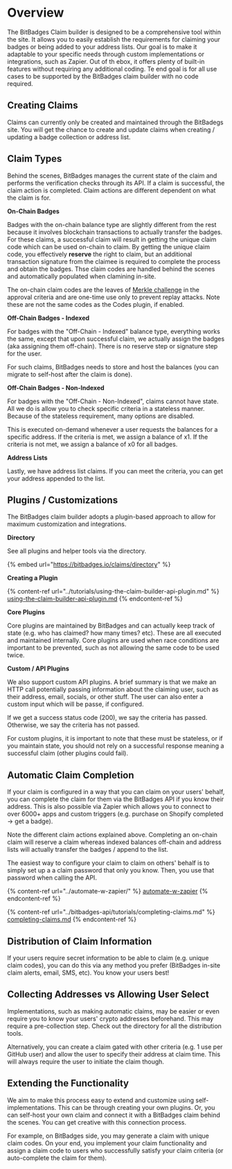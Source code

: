# Overview

The BitBadges Claim builder is designed to be a comprehensive tool within the site. It allows you to easily establish the requirements for claiming your badges or being added to your address lists. Our goal is to make it adaptable to your specific needs through custom implementations or integrations, such as Zapier. Out of th ebox, it offers plenty of built-in features without requiring any additional coding. Te end goal is for all use cases to be supported by the BitBadges claim builder with no code required.

## Creating Claims

Claims can currently only be created and maintained through the BitBadegs site. You will get the chance to create and update claims when creating / updating a badge collection or address list.

## Claim Types

Behind the scenes, BitBadges manages the current state of the claim and performs the verification checks through its API. If a claim is successful, the claim action is completed. Claim actions are different dependent on what the claim is for.

**On-Chain Badges**

Badges with the on-chain balance type are slightly different from the rest because it involves blockchain transactions to actually transfer the badges. For these claims, a successful claim will result in getting the unique claim code which can be used on-chain to claim. By getting the unique claim code, you effectively **reserve** the right to claim, but an additional transaction signature from the claimee is required to complete the process and obtain the badges. Thse claim codes are handled behind the scenes and automatically populated when clamining in-site.

The on-chain claim codes are the leaves of [Merkle challenge](../core-concepts/approval-criteria/merkle-challenges.md) in the approval criteria and are one-time use only to prevent replay attacks. Note these are not the same codes as the Codes plugin, if enabled.

**Off-Chain Badges - Indexed**

For badges with the "Off-Chain - Indexed" balance type, everything works the same, except that upon successful claim, we actually assign the badges (aka assigning them off-chain). There is no reserve step or signature step for the user. &#x20;

For such claims, BitBadges needs to store and host the balances (you can migrate to self-host after the claim is done).

**Off-Chain Badges - Non-Indexed**

For badges with the "Off-Chain - Non-Indexed", claims cannot have state. All we do is allow you to check specific criteria in a stateless manner. Because of the stateless requirement, many options are disabled.

This is executed on-demand whenever a user requests the balances for a specific address. If the criteria is met, we assign a balance of x1. If the criteria is not met, we assign a balance of x0 for all badges.&#x20;

**Address Lists**

Lastly, we have address list claims. If you can meet the criteria, you can get your address appended to the list.

## Plugins / Customizations

The BitBadges claim builder adopts a plugin-based approach to allow for maximum customization and integrations.

**Directory**

See all plugins and helper tools via the directory.

{% embed url="https://bitbadges.io/claims/directory" %}

**Creating a Plugin**

{% content-ref url="../tutorials/using-the-claim-builder-api-plugin.md" %}
[using-the-claim-builder-api-plugin.md](../tutorials/using-the-claim-builder-api-plugin.md)
{% endcontent-ref %}

**Core Plugins**

Core plugins are maintained by BitBadges and can actually keep track of state (e.g. who has claimed? how many times? etc). These are all executed and maintained internally. Core plugins are used when race conditions are important to be prevented, such as not allowing the same code to be used twice.

**Custom / API Plugins**

We also support custom API plugins. A brief summary is that we make an HTTP call potentially passing information about the claiming user, such as their address, email, socials, or other stuff. The user can also enter a custom input which will be passe, if configured.

If we get a success status code (200), we say the criteria has passed. Otherwise, we say the criteria has not passed.&#x20;

For custom plugins, it is important to note that these must be stateless, or if you maintain state, you should not rely on a successful response meaning a successful claim (other plugins could fail).

## Automatic Claim Completion

If your claim is configured in a way that you can claim on your users' behalf, you can complete the claim for them via the BitBadges API if you know their address. This is also possible via Zapier which allows you to connect to over 6000+ apps and custom triggers (e.g. purchase on Shopify completed -> get a badge).

Note the different claim actions explained above. Completing an on-chain claim will reserve a claim whereas indexed balances off-chain and address lists will actually transfer the badges / append to the list.

The easiest way to configure your claim to claim on others' behalf is to simply set up a a claim password that only you know. Then, you use that password when calling the API.&#x20;

{% content-ref url="../automate-w-zapier/" %}
[automate-w-zapier](../automate-w-zapier/)
{% endcontent-ref %}

{% content-ref url="../bitbadges-api/tutorials/completing-claims.md" %}
[completing-claims.md](../bitbadges-api/tutorials/completing-claims.md)
{% endcontent-ref %}

## Distribution of Claim Information

If your users require secret information to be able to claim (e.g. unique claim codes), you can do this via any method you prefer (BitBadges in-site claim alerts, email, SMS, etc). You know your users best!

## Collecting Addresses vs Allowing User Select&#x20;

Implementations, such as making automatic claims, may be easier or even require you to know your users'  crypto addresses beforehand. This may require a pre-collection step. Check out the directory for all the distribution tools.

Alternatively, you can create a claim gated with other criteria (e.g. 1 use per GitHub user) and allow the user to specify their address at claim time. This will always require the user to initiate the claim though.

## Extending the Functionality

We aim to make this process easy to extend and customize using self-implementations. This can be through creating your own plugins. Or, you can self-host your own claim and connect it with a BitBadges claim behind the scenes. You can get creative with this connection process.

For example, on BitBadges side, you may generate a claim with unique claim codes. On your end, you implement your claim functionality and assign a claim code to users who successfully satisfy your claim criteria (or auto-complete the claim for them).
